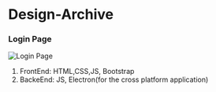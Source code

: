 # Design-Archive


### Login Page
![Login Page](./Stats-Generator-/Screen.png)



1. FrontEnd: HTML,CSS,JS, Bootstrap
2. BackeEnd: JS, Electron(for the cross platform application)
